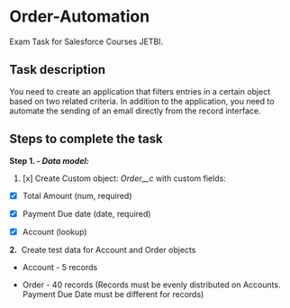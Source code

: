 # Order-Automation
Exam Task for Salesforce Courses JETBI.

## Task description
You need to create an application that filters entries in a certain object based on two related criteria. In addition to the application, you need to automate the sending of an email directly from the record interface.

## Steps to complete the task

**Step 1. - _Data model:_**

1. [x] Create Custom object: *Order__c* with custom fields:

- [x] Total Amount (num, required)

- [x] Payment Due date (date, required)

- [x] Account (lookup)

**2.**  Create test data for Account and Order objects

- Account - 5 records

- Order - 40 records (Records must be evenly distributed on Accounts.  Payment Due Date must be different for records)
